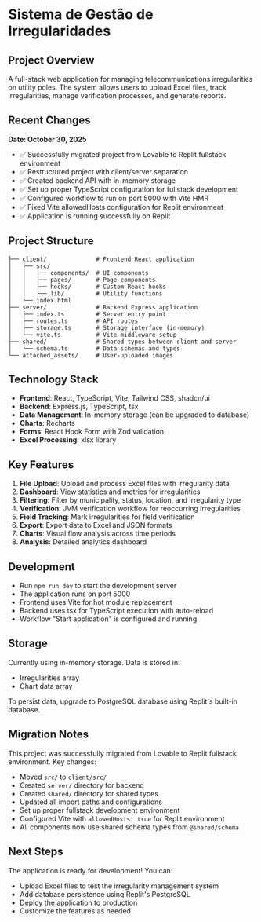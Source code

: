 # Sistema de Gestão de Irregularidades

## Project Overview
A full-stack web application for managing telecommunications irregularities on utility poles. The system allows users to upload Excel files, track irregularities, manage verification processes, and generate reports.

## Recent Changes
**Date: October 30, 2025**
- ✅ Successfully migrated project from Lovable to Replit fullstack environment
- ✅ Restructured project with client/server separation
- ✅ Created backend API with in-memory storage
- ✅ Set up proper TypeScript configuration for fullstack development
- ✅ Configured workflow to run on port 5000 with Vite HMR
- ✅ Fixed Vite allowedHosts configuration for Replit environment
- ✅ Application is running successfully on Replit

## Project Structure
```
├── client/              # Frontend React application
│   ├── src/
│   │   ├── components/  # UI components
│   │   ├── pages/       # Page components
│   │   ├── hooks/       # Custom React hooks
│   │   └── lib/         # Utility functions
│   └── index.html
├── server/              # Backend Express application
│   ├── index.ts         # Server entry point
│   ├── routes.ts        # API routes
│   ├── storage.ts       # Storage interface (in-memory)
│   └── vite.ts          # Vite middleware setup
├── shared/              # Shared types between client and server
│   └── schema.ts        # Data schemas and types
└── attached_assets/     # User-uploaded images
```

## Technology Stack
- **Frontend**: React, TypeScript, Vite, Tailwind CSS, shadcn/ui
- **Backend**: Express.js, TypeScript, tsx
- **Data Management**: In-memory storage (can be upgraded to database)
- **Charts**: Recharts
- **Forms**: React Hook Form with Zod validation
- **Excel Processing**: xlsx library

## Key Features
1. **File Upload**: Upload and process Excel files with irregularity data
2. **Dashboard**: View statistics and metrics for irregularities
3. **Filtering**: Filter by municipality, status, location, and irregularity type
4. **Verification**: JVM verification workflow for reoccurring irregularities
5. **Field Tracking**: Mark irregularities for field verification
6. **Export**: Export data to Excel and JSON formats
7. **Charts**: Visual flow analysis across time periods
8. **Analysis**: Detailed analytics dashboard

## Development
- Run `npm run dev` to start the development server
- The application runs on port 5000
- Frontend uses Vite for hot module replacement
- Backend uses tsx for TypeScript execution with auto-reload
- Workflow "Start application" is configured and running

## Storage
Currently using in-memory storage. Data is stored in:
- Irregularities array
- Chart data array

To persist data, upgrade to PostgreSQL database using Replit's built-in database.

## Migration Notes
This project was successfully migrated from Lovable to Replit fullstack environment. Key changes:
- Moved `src/` to `client/src/`
- Created `server/` directory for backend
- Created `shared/` directory for shared types
- Updated all import paths and configurations
- Set up proper fullstack development environment
- Configured Vite with `allowedHosts: true` for Replit environment
- All components now use shared schema types from `@shared/schema`

## Next Steps
The application is ready for development! You can:
- Upload Excel files to test the irregularity management system
- Add database persistence using Replit's PostgreSQL
- Deploy the application to production
- Customize the features as needed
